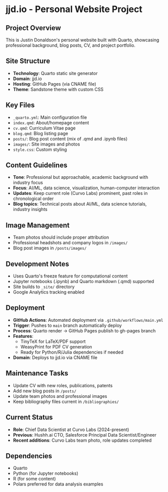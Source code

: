 # jjd.io - Personal Website Project

## Project Overview
This is Justin Donaldson's personal website built with Quarto, showcasing professional background, blog posts, CV, and project portfolio.

## Site Structure
- **Technology**: Quarto static site generator
- **Domain**: jjd.io
- **Hosting**: GitHub Pages (via CNAME file)
- **Theme**: Sandstone theme with custom CSS

## Key Files
- `_quarto.yml`: Main configuration file
- `index.qmd`: About/homepage content
- `cv.qmd`: Curriculum Vitae page
- `blog.qmd`: Blog listing page
- `posts/`: Blog post content (mix of .qmd and .ipynb files)
- `images/`: Site images and photos
- `style.css`: Custom styling

## Content Guidelines
- **Tone**: Professional but approachable, academic background with industry focus
- **Focus**: AI/ML, data science, visualization, human-computer interaction
- **Updates**: Keep current role (Curvo Labs) prominent, past roles in chronological order
- **Blog topics**: Technical posts about AI/ML, data science tutorials, industry insights

## Image Management
- Team photos should include proper attribution
- Professional headshots and company logos in `/images/`
- Blog post images in `/posts/images/`

## Development Notes
- Uses Quarto's freeze feature for computational content
- Jupyter notebooks (.ipynb) and Quarto markdown (.qmd) supported
- Site builds to `_site/` directory
- Google Analytics tracking enabled

## Deployment
- **GitHub Actions**: Automated deployment via `.github/workflows/main.yml`
- **Trigger**: Pushes to `main` branch automatically deploy
- **Process**: Quarto render → GitHub Pages publish to gh-pages branch
- **Features**: 
  - TinyTeX for LaTeX/PDF support
  - WeasyPrint for PDF CV generation
  - Ready for Python/R/Julia dependencies if needed
- **Domain**: Deploys to jjd.io via CNAME file

## Maintenance Tasks
- Update CV with new roles, publications, patents
- Add new blog posts in `/posts/`
- Update team photos and professional images
- Keep bibliography files current in `/bibliographies/`

## Current Status
- **Role**: Chief Data Scientist at Curvo Labs (2024-present)
- **Previous**: Hushh.ai CTO, Salesforce Principal Data Scientist/Engineer
- **Recent additions**: Curvo Labs team photo, role updates completed

## Dependencies
- Quarto
- Python (for Jupyter notebooks)
- R (for some content)
- Polars preferred for data analysis examples